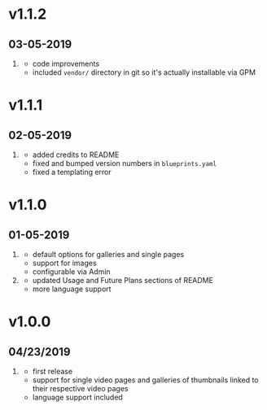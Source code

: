 # v1.1.2
##  03-05-2019

1. [](#improved)
    * code improvements
    * included `vendor/` directory in git so it's actually installable via GPM

# v1.1.1
##  02-05-2019

1. [](#improved)
    * added credits to README
    * fixed and bumped version numbers in `blueprints.yaml`
    * fixed a templating error

# v1.1.0
##  01-05-2019

1. [](#new)
    * default options for galleries and single pages
    * support for images
    * configurable via Admin
2. [](#improved)
    * updated Usage and Future Plans sections of README
    * more language support

# v1.0.0
##  04/23/2019

1. [](#new)
    * first release
    * support for single video pages and galleries of thumbnails linked to their respective video pages
    * language support included
